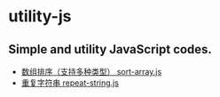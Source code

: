 # utility-js
Simple and utility JavaScript codes.
----

- [数组排序（支持多种类型） sort-array.js](https://wingmeng.github.io/utility-js/demo/sort-array.html)
- [重复字符串 repeat-string.js](https://wingmeng.github.io/utility-js/demo/repeat-string.html)